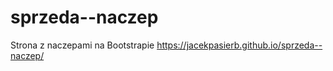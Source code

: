 # sprzeda--naczep
Strona z naczepami na Bootstrapie
https://jacekpasierb.github.io/sprzeda--naczep/
